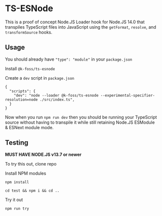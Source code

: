 # TS-ESNode

This is a proof of concept Node.JS Loader hook for Node.JS 14.0 that transpiles TypeScript files into JavaScript using the `getFormat`, `resolve`, and `transformSource` hooks.

## Usage

You should already have `"type": "module"` in your `package.json`

Install `@k-foss/ts-esnode`

Create a `dev` script in `package.json`

```
{
  "scripts": {
    "dev": "node --loader @k-foss/ts-esnode --experimental-specifier-resolution=node ./src/index.ts",
  }
}
```

Now when you run `npm run dev` then you should be running your TypeScript source without having to transpile it while still retaining Node.JS ESModule & ESNext module mode.

## Testing

**MUST HAVE NODE.JS v13.7 or newer**

To try this out, clone repo

Install NPM modules

```
npm install

cd test && npm i && cd ..
```

Try it out

```
npm run try
```
